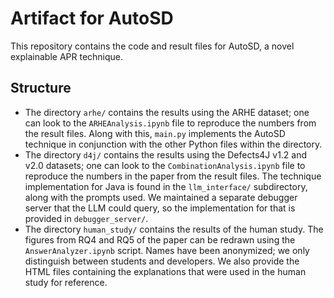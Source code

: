 # Artifact for AutoSD

This repository contains the code and result files for AutoSD, a novel explainable APR technique.

## Structure

 * The directory `arhe/` contains the results using the ARHE dataset; one can look to the `ARHEAnalysis.ipynb` file to reproduce the numbers from the result files. Along with this, `main.py` implements the AutoSD technique in conjunction with the other Python files within the directory.
 * The directory `d4j/` contains the results using the Defects4J v1.2 and v2.0 datasets; one can look to the `CombinationAnalysis.ipynb` file to reproduce the numbers in the paper from the result files. The technique implementation for Java is found in the `llm_interface/` subdirectory, along with the prompts used. We maintained a separate debugger server that the LLM could query, so the implementation for that is provided in `debugger_server/`.
 * The directory `human_study/` contains the results of the human study. The figures from RQ4 and RQ5 of the paper can be redrawn using the `AnswerAnalyzer.ipynb` script. Names have been anonymized; we only distinguish between students and developers. We also provide the HTML files containing the explanations that were used in the human study for reference.


